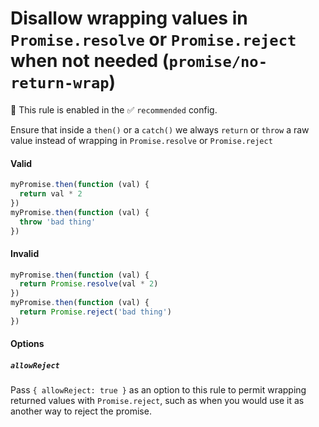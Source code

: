# Disallow wrapping values in `Promise.resolve` or `Promise.reject` when not needed (`promise/no-return-wrap`)

💼 This rule is enabled in the ✅ `recommended` config.

<!-- end auto-generated rule header -->

Ensure that inside a `then()` or a `catch()` we always `return` or `throw` a raw
value instead of wrapping in `Promise.resolve` or `Promise.reject`

#### Valid

```js
myPromise.then(function (val) {
  return val * 2
})
myPromise.then(function (val) {
  throw 'bad thing'
})
```

#### Invalid

```js
myPromise.then(function (val) {
  return Promise.resolve(val * 2)
})
myPromise.then(function (val) {
  return Promise.reject('bad thing')
})
```

#### Options

##### `allowReject`

Pass `{ allowReject: true }` as an option to this rule to permit wrapping
returned values with `Promise.reject`, such as when you would use it as another
way to reject the promise.
